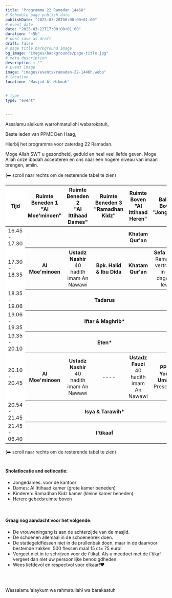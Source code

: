 ```yaml
---
title: "Programma 22 Ramadan 1446H"
# Schedule page publish date
publishDate: "2025-03-20T00:00:00+01:00"
# event date
date: "2025-03-22T17:00:00+01:00"
duration: "~5h"
# post save as draft
draft: false
# page title background image
bg_image: "images/backgrounds/page-title.jpg"
# meta description
description : ""
# Event image
image: "images/events/ramadan-22-1446h.webp"
# location
location: "Masjid Al Hikmah"


# type
type: "event"


---
```


Assalamu aleikum warrohmatullohi wabarokatuh,

Beste leden van PPME Den Haag,

Hierbij het programma voor zaterdag 22 Ramadan.

Moge Allah SWT u gezondheid, geduld en heel veel liefde geven. Moge Allah onze ibadah accepteren en ons naar een hogere niveau van imaan brengen, amiin.

<div class="d-block d-lg-none">
(➡️ scroll naar rechts om de resterende tabel te zien)
</div>
<div class="table-responsive">
<table class="table table-sm">
<thead class="text-center">
<th style="position:sticky;left:0px;background-color:white;">Tijd</th>
<th ><span class="text-nowrap">Ruimte Beneden 1</span ><br/><span class="text-nowrap">"Al Moe'minoen"</span></th>
<th><span class="text-nowrap">Ruimte Beneden 2</span><br/><span class="text-nowrap">"Al Ittihaad Dames"</span></th>
<th><span class="text-nowrap">Ruimte Beneden 3</span><br/><span class="text-nowrap">"Ramadhan Kidz"</span></th>
<th><span class="text-nowrap">Ruimte Boven</span><br/><span class="text-nowrap">"Al Ittihaad Heren"</span></th>
<th><span class="text-nowrap">Balkon Boven</span><br/><span class="text-nowrap">"Jongeren"</span></th>
</thead>

<tr>
<td class="text-nowrap" style="position:sticky;left:0px;background-color:white;">16.45 - 17.30</td>
<td >&nbsp;</td>
<td >&nbsp;</td>
<td >&nbsp;</td>
<th>Khatam Qur'an</th>
<th>&nbsp;</th>

</tr>

<tr>
<td class="text-nowrap" style="position:sticky;left:0px;background-color:white;">17.30 - 18.35</td>
<th style="font-weight: bold;">Al Moe'minoen</th>
<th><span class="text-nowrap">Ustadz Nashir</span><br/><span style="font-weight: normal">40 hadith imam An Nawawi</span></th>
<th>Bpk. Halid & Ibu Dida</th>
<th>Khatam Qur'an</th>
<th><span class="text-nowrap">Sefa Bağci</span><br/><span style="font-weight: normal">Ramadan: vertraging in het dagelijks leven</span></th>
</tr>

<tr>
<td class="text-nowrap" style="position:sticky;left:0px;background-color:white;">18.35 - 19.06</td>
<th colspan="5" class="table-success">Tadarus</th>
</tr>
<tr >
<td class="text-nowrap" style="position:sticky;left:0px;background-color:white;">19.06 - 19.35</td>
<th colspan="5" class="table-primary">Iftar & Maghrib*</th>
</tr>
<tr>
<td class="text-nowrap" style="position:sticky;left:0px;background-color:white;">19.35 - 20.10</td>
<th colspan="5" class="table-info">Eten*</th>
</tr>
<tr>
<td class="text-nowrap" style="position:sticky;left:0px;background-color:white;">20.10 - 20.45</td>
<th style="font-weight: bold;">Al Moe'minoen</th>
<th>Ustadz Nashir</span><br/><span style="font-weight: normal">40 hadith imam An Nawawi</span></th>
<th>----</th>
<th><span class="text-nowrap">Ustadz Fauzi</span><br/><span style="font-weight: normal">40 hadith imam An Nawawi</span></th>
<th><span class="text-nowrap">PPME Young Ummah</span><br/><span style="font-weight: normal">Presentatie</span></th>
</tr>
<tr>
<td class="text-nowrap" style="position:sticky;left:0px;background-color:white;">20.54 - 21.45</td>
<th colspan="5" class="table-primary">Isya & Tarawih*</th>
</tr>
<tr >
<td class="text-nowrap" style="position:sticky;left:0px;background-color:white;">21.45 - 06.40</td>
<th colspan="5" class="table-primary">I'tikaaf</th>
</tr>
</table>
</div>
<div class="d-block d-lg-none">
(➡️ scroll naar rechts om de resterende tabel te zien)
</div>
<br/>

#### Sholatlocatie and eetlocatie:

* Jongedames: voor de kantoor
* Dames: Al Ittihaad kamer (grote kamer beneden)
* Kinderen: Ramadhan Kidz kamer (kleine kamer beneden)
* Heren: gebedsruimte boven

<br/>

#### Graag nog aandacht voor het volgende:
* De vrouweningang is aan de achterzijde van de masjid.
* De schoenen allemaal in de schoenenrek doen.
* De statiegeldflessen niet in de prullenbak doen, maar in de daarvoor bestemde zakken. 500 flessen maal 15 ct= 75 euro!
* Vergeet niet in te schrijven voor de i'tikaf. Als u meedoet met de i'tikaf vergeet dan niet uw persoonlijke benodigdheden.
* Wees liefdevol en respectvol voor elkaar!❤️

<br/>
<br/>


Wassalamu'alaykum wa rahmatullahi wa barakaatuh
